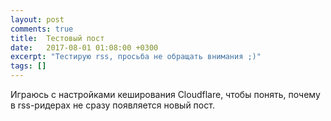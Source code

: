 ```yaml
---
layout: post
comments: true
title:  Тестовый пост
date:   2017-08-01 01:08:00 +0300
excerpt: "Тестирую rss, просьба не обращать внимания ;)"
tags: []
---
```

Играюсь с настройками кеширования Cloudflare, чтобы понять, почему в rss-ридерах не сразу появляется новый пост.
